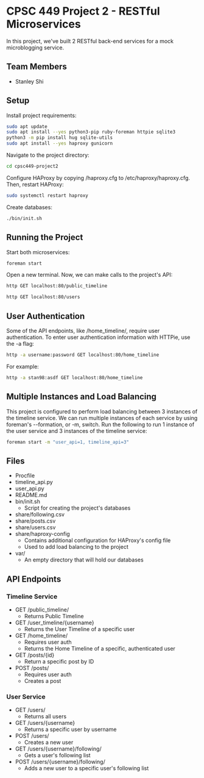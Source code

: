 # CPSC 449 Project 2 - RESTful Microservices
In this project, we've built 2 RESTful back-end services for a mock microblogging service.

## Team Members
- Stanley Shi

## Setup
Install project requirements:
```bash
sudo apt update
sudo apt install --yes python3-pip ruby-foreman httpie sqlite3
python3 -m pip install hug sqlite-utils
sudo apt install --yes haproxy gunicorn
```

Navigate to the project directory:
```bash
cd cpsc449-project2
```

Configure HAProxy by copying /haproxy.cfg to /etc/haproxy/haproxy.cfg. Then, restart HAProxy:
```bash
sudo systemctl restart haproxy
```

Create databases:
```bash
./bin/init.sh
```

## Running the Project
Start both microservices:
```bash
foreman start
```

Open a new terminal.
Now, we can make calls to the project's API:
```bash
http GET localhost:80/public_timeline
```
```bash
http GET localhost:80/users
```

## User Authentication
Some of the API endpoints, like /home_timeline/, require user authentication. To enter user authentication information with HTTPie, use the -a flag:
```bash
http -a username:password GET localhost:80/home_timeline
```
For example:
```bash
http -a stan98:asdf GET localhost:80/home_timeline
```

## Multiple Instances and Load Balancing
This project is configured to perform load balancing between 3 instances of the timeline service.
We can run multiple instances of each service by using foreman's --formation, or -m, switch. Run the following to run 1 instance of the user service and 3 instances of the timeline service:
```bash
foreman start -m "user_api=1, timeline_api=3"
```

## Files
* Procfile
* timeline_api.py
* user_api.py
* README.md
* bin/init.sh
  * Script for creating the project's databases
* share/following.csv
* share/posts.csv
* share/users.csv
* share/haproxy-config
  * Contains additional configuration for HAProxy's config file
  * Used to add load balancing to the project
* var/
  * An empty directory that will hold our databases
  
## API Endpoints
### Timeline Service
* GET /public_timeline/
  * Returns Public Timeline
* GET /user_timeline/{username}
  * Returns the User Timeline of a specific user
* GET /home_timeline/
  * Requires user auth
  * Returns the Home Timeline of a specific, authenticated user
* GET /posts/{id}
  * Return a specific post by ID
* POST /posts/
  * Requires user auth
  * Creates a post

### User Service
* GET /users/
  * Returns all users
* GET /users/{username}
  * Returns a specific user by username
* POST /users/
  * Creates a new user
* GET /users/{username}/following/
  * Gets a user's following list
* POST /users/{username}/following/
  * Adds a new user to a specific user's following list

